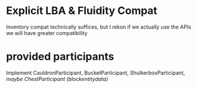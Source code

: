 # Explicit LBA & Fluidity Compat
Inventory compat technically suffices, but I rekon if we actually use the APIs we will have greater compatibility

# provided participants
Implement CauldronParticipant, BucketParticipant, ShulkerboxParticipant, *maybe ChestParticipant (blockentitydata)*
